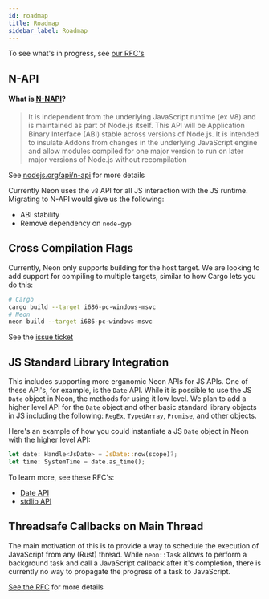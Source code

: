 ```yaml
---
id: roadmap
title: Roadmap
sidebar_label: Roadmap
---
```


To see what's in progress, see [our RFC's](https://github.com/neon-bindings/rfcs/pulls)

## N-API

#### What is [N-NAPI](https://nodejs.org/api/n-api.html)?

> It is independent from the underlying JavaScript runtime (ex V8) and is maintained as part of Node.js itself. This API will be Application Binary Interface (ABI) stable across versions of Node.js. It is intended to insulate Addons from changes in the underlying JavaScript engine and allow modules compiled for one major version to run on later major versions of Node.js without recompilation

See [nodejs.org/api/n-api](https://nodejs.org/api/n-api.html) for more details

Currently Neon uses the `v8` API for all JS interaction with the JS runtime. Migrating to N-API would give us the following:

- ABI stability
- Remove dependency on `node-gyp`

## Cross Compilation Flags

Currently, Neon only supports building for the host target. We are looking to add support for compiling to multiple targets, similar to how Cargo lets you do this:

```bash
# Cargo
cargo build --target i686-pc-windows-msvc
# Neon
neon build --target i686-pc-windows-msvc
```

See the [issue ticket](https://github.com/neon-bindings/rfcs/issues/16)

## JS Standard Library Integration

This includes supporting more erganomic Neon APIs for JS APIs. One of these API's, for example, is the `Date` API. While it is possible to use the JS `Date` object in Neon, the methods for using it low level. We plan to add a higher level API for the `Date` object and other basic standard library objects in JS including the following: `RegEx`, `TypedArray`, `Promise`, and other objects.

Here's an example of how you could instantiate a JS `Date` object in Neon with the higher level API:

```rust
let date: Handle<JsDate> = JsDate::now(scope)?;
let time: SystemTime = date.as_time();
```

To learn more, see these RFC's:

* [Date API](https://github.com/neon-bindings/rfcs/blob/26f10abccf49dd880449f043868b0968b137096a/text/0000-date-api.md)
* [stdlib API](https://github.com/neon-bindings/rfcs/issues/10)

## Threadsafe Callbacks on Main Thread

The main motivation of this is to provide a way to schedule the execution of JavaScript from any (Rust) thread. While `neon::Task` allows to perform a background task and call a JavaScript callback after it's completion, there is currently no way to propagate the progress of a task to JavaScript.

[See the RFC](https://github.com/geovie/rfcs/blob/0f1963c1010253408229f5d0d3ee0cc7049765fa/text/0000-threadsafe-callback.md) for more details
